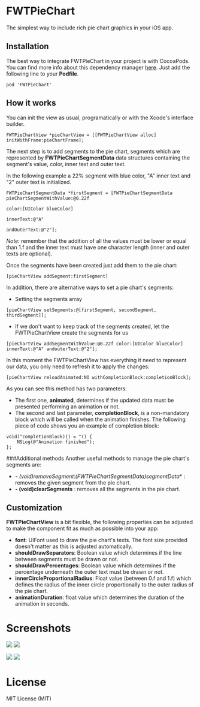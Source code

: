 # FWTPieChart

The simplest way to include rich pie chart graphics in your iOS app.


## Installation

The best way to integrate FWTPieChart in your project is with CocoaPods. You can find more info about this dependency manager [here](http://cocoapods.org). Just add the following line to your **Podfile**.

```
pod 'FWTPieChart'
```

## How it works

You can init the view as usual, programatically or with the Xcode's interface builder.

	FWTPieChartView *pieChartView = [[FWTPieChartView alloc] initWithFrame:pieChartFrame];

The next step is to add segments to the pie chart, segments which are represented by **FWTPieChartSegmentData** data structures containing the segment's value, color, inner text and outer text.

In the following example a 22% segment with blue color, "A" inner text and "2" outer text is initialized.

```
FWTPieChartSegmentData *firstSegment = [FWTPieChartSegmentData pieChartSegmentWithValue:@0.22f
                                                                                  color:[UIColor blueColor]
                                                                              innerText:@"A"
                                                                           andOuterText:@"2"];
```

*Note:* remember that the addition of all the values must be lower or equal than 1.f and the inner text must have one character length (inner and outer texts are optional).

Once the segments have been created just add them to the pie chart:

```
[pieChartView addSegment:firstSegment]
```

In addition, there are alternative ways to set a pie chart's segments:

- Setting the segments array

```
[pieChartView setSegments:@[firstSegment, secondSegment, thirdSegment]];
```
- If we don't want to keep track of the segments created, let the FWTPieChartView create the segments for us

```
[pieChartView addSegmentWithValue:@0.22f color:[UIColor blueColor] innerText:@"A" andouterText:@"2"];
```

In this moment the FWTPieChartView has everything it need to represent our data, you only need to refresh it to apply the changes:

```
[pieChartView reloadAnimated:NO withCompletionBlock:completionBlock];
```

As you can see this method has two parameters:

- The first one, **animated**, determines if the updated data must be presented performing an animation or not.
- The second and last parameter, **completionBlock**, is a non-mandatory block which will be called when the animation finishes. The following piece of code shows you an example of completion block:

```
void(^completionBlock)() = ^() {
    NSLog(@"Animation finished");
};
```

###Additional methods
Another useful methods to manage the pie chart's segments are:

- **- (void)removeSegment:(FWTPieChartSegmentData*)segmentData** : removes the given segment from the pie chart.
- **- (void)clearSegments** : removes all the segments in the pie chart.


## Customization
**FWTPieChartView** is a bit flexible, the following properties can be adjusted to make the component fit as much as possible into your app:

- **font**: UIFont used to draw the pie chart's texts. The font size provided doesn't matter as this is adjusted automatically.
- **shouldDrawSeparators**: Boolean value which determines if the line between segments must be drawn or not.
- **shouldDrawPercentages**: Boolean value which determines if the percentage underneath the outer text must be drawn or not.
- **innerCircleProportionalRadius**: Float value (between 0.f and 1.f) which defines the radius of the inner circle proportionally to the outer radius of the pie chart.
- **animationDuration**: float value which determines the duration of the animation in seconds.



# Screenshots

![](/Screenshots/screenshot-ios-1.png)
![](/Screenshots/screenshot-ios-2.png)

![](/Screenshots/screenshot-ios-4.png)
![](/Screenshots/screenshot-ios-3.png)

# License

MIT License (MIT)
